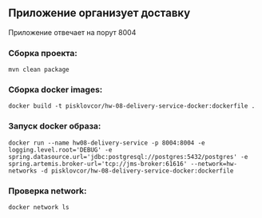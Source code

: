 ## Приложение организует доставку

Приложение отвечает на порут 8004

### Сборка проекта:
````
mvn clean package
````

### Сборка docker images:
````shell
docker build -t pisklovcor/hw-08-delivery-service-docker:dockerfile .
````

### Запуск docker образа:
````shell
docker run --name hw08-delivery-service -p 8004:8004 -e logging.level.root='DEBUG' -e spring.datasource.url='jdbc:postgresql://postgres:5432/postgres' -e spring.artemis.broker-url='tcp://jms-broker:61616' --network=hw-networks -d pisklovcor/hw-08-delivery-service-docker:dockerfile
````

### Проверка network:
````shell
docker network ls
````